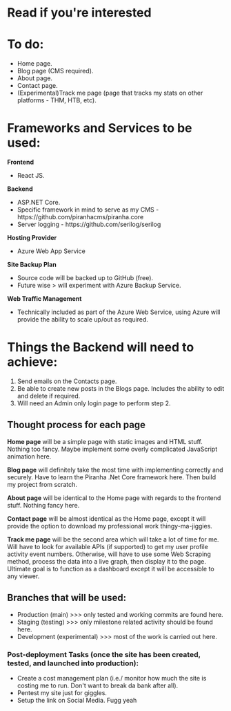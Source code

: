 # Read if you're interested
<h1>To do:</h1>
<ul>
  <li>Home page.</li>
  <li>Blog page (CMS required).</li>
  <li>About page.</li>
  <li>Contact page.</li>
  <li>(Experimental)Track me page (page that tracks my stats on other platforms - THM, HTB, etc).</li>
</ul>

<h1>Frameworks and Services to be used:</h1>
<b>Frontend</b>
<ul>
  <li>React JS.</li>
</ul>

<b>Backend</b>
<ul>
  <li>ASP.NET Core.</li>
  <li>Specific framework in mind to serve as my CMS - https://github.com/piranhacms/piranha.core</li>
  <li>Server logging - https://github.com/serilog/serilog</li>
</ul>

<b>Hosting Provider</b>
<ul>
  <li>Azure Web App Service</li>
</ul>

<b>Site Backup Plan</b>
<ul>
  <li>Source code will be backed up to GitHub (free).</li>
  <li>Future wise > will experiment with Azure Backup Service.</li>
</ul>

<b>Web Traffic Management</b>
<ul>
  <li>Technically included as part of the Azure Web Service, using Azure will provide the ability to scale up/out as required.</li>
</ul>

<h1>Things the Backend will need to achieve:</h1>
<ol>
  <li>Send emails on the Contacts page.</li>
  <li>Be able to create new posts in the Blogs page. Includes the ability to edit and delete if required.</li>
  <li>Will need an Admin only login page to perform step 2.</li>
</ol>

<h2>Thought process for each page</h2>
<p><b>Home page</b> will be a simple page with static images and HTML stuff. Nothing too fancy. Maybe implement some overly complicated JavaScript animation here.</p>
<p><b>Blog page</b> will definitely take the most time with implementing correctly and securely. Have to learn the Piranha .Net Core framework here. Then build my project from scratch.</p>
<p><b>About page</b> will be identical to the Home page with regards to the frontend stuff. Nothing fancy here.</p>
<p><b>Contact page</b> will be almost identical as the Home page, except it will provide the option to download my professional work thingy-ma-jiggies.</p>
<p><b>Track me page</b> will be the second area which will take a lot of time for me. Will have to look for available APIs (if supported) to get my user profile activity event numbers. Otherwise, will have to use some Web Scraping method, process the data into a live graph, then display it to the page. Ultimate goal is to function as a dashboard except it will be accessible to any viewer.</p>

<h2>Branches that will be used:</h2>
<ul>
  <li>Production (main) >>> only tested and working commits are found here.</li>
  <li>Staging (testing) >>> only milestone related activity should be found here.</li>
  <li>Development (experimental) >>> most of the work is carried out here.</li>
</ul>

<h3>Post-deployment Tasks (once the site has been created, tested, and launched into production):</h3>
<ul>
  <li>Create a cost management plan (i.e./ monitor how much the site is costing me to run. Don't want to break da bank after all).</li>
  <li>Pentest my site just for giggles.</li>
  <li>Setup the link on Social Media. Fugg yeah</li>
</ul>
